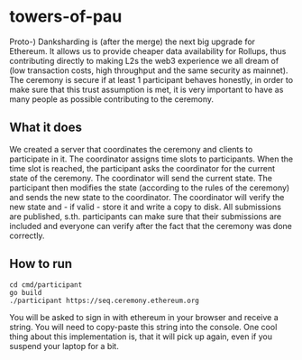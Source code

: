 # towers-of-pau

Proto-) Danksharding is (after the merge) the next big upgrade for Ethereum. 
It allows us to provide cheaper data availability for Rollups, thus contributing directly to making L2s the web3 experience we all dream of (low transaction costs, high throughput and the same security as mainnet). 
The ceremony is secure if at least 1 participant behaves honestly, in order to make sure that this trust assumption is met, it is very important to have as many people as possible contributing to the ceremony.

## What it does
We created a server that coordinates the ceremony and clients to participate in it.
The coordinator assigns time slots to participants. When the time slot is reached, the participant asks the coordinator for the current state of the ceremony. The coordinator will send the current state. The participant then modifies the state (according to the rules of the ceremony) and sends the new state to the coordinator. The coordinator will verify the new state and - if valid - store it and write a copy to disk.
All submissions are published, s.th. participants can make sure that their submissions are included and everyone can verify after the fact that the ceremony was done correctly.

## How to run
```
cd cmd/participant
go build
./participant https://seq.ceremony.ethereum.org
```
You will be asked to sign in with ethereum in your browser and receive a string.
You will need to copy-paste this string into the console.
One cool thing about this implementation is, that it will pick up again, even if you suspend your laptop for a bit.